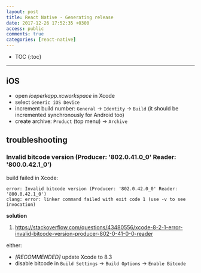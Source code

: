 ```yaml
---
layout: post
title: React Native - Generating release
date: 2017-12-26 17:52:35 +0300
access: public
comments: true
categories: [react-native]
---
```


<!-- more -->

* TOC
{:toc}
<hr>

iOS
---

- open _iceperkapp.xcworkspace_ in Xcode
- select `Generic iOS Device`
- increment build number: `General` -> `Identity` -> `Build`
  (it should be incremented synchronously for Android too)
- create archive: `Product` (top menu) -> `Archive`

troubleshooting
---------------

### Invalid bitcode version (Producer: '802.0.41.0_0' Reader: '800.0.42.1_0')

build failed in Xcode:

```
error: Invalid bitcode version (Producer: '802.0.42.0_0' Reader: '800.0.42.1_0')
clang: error: linker command failed with exit code 1 (use -v to see invocation)
```

**solution**

1. <https://stackoverflow.com/questions/43480556/xcode-8-2-1-error-invalid-bitcode-version-producer-802-0-41-0-0-reader>

either:

- *[RECOMMENDED]* update Xcode to 8.3
- disable bitcode in `Build Settings` -> `Build Options` -> `Enable Bitcode`
